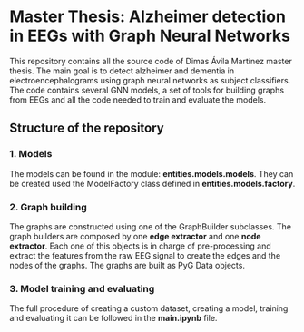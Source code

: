 # Master Thesis: Alzheimer detection in EEGs with Graph Neural Networks

This repository contains all the source code of Dimas Ávila Martínez master thesis. The main goal is to detect alzheimer and dementia in electroencephalograms using graph neural networks as subject classifiers. The code contains several GNN models, a set of tools for building graphs from EEGs and all the code needed to train and evaluate the models. 


## Structure of the repository

### 1. Models

The models can be found in the module: **entities.models.models**. They can be created used the ModelFactory class defined in **entities.models.factory**. 

### 2. Graph building

The graphs are constructed using one of the GraphBuilder subclasses. The graph builders are composed by one **edge extractor** and one **node extractor**. Each one of this objects is in charge of pre-processing and extract the features from the raw EEG signal to create the edges and the nodes of the graphs. The graphs are built as PyG Data objects. 

### 3. Model training and evaluating

The full procedure of creating a custom dataset, creating a model, training and evaluating it can be followed in the **main.ipynb** file. 
